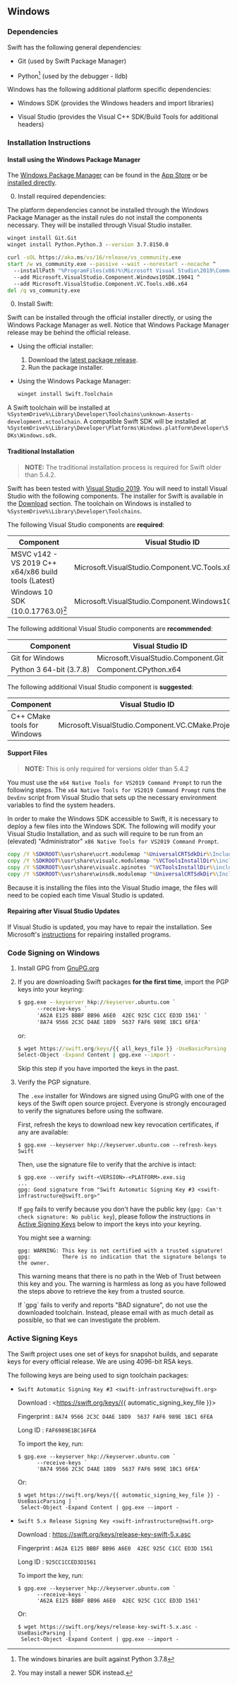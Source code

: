 ## Windows

### Dependencies

Swift has the following general dependencies:

- Git (used by Swift Package Manager)

- Python[^1] (used by the debugger - lldb)

[^1]: The windows binaries are built against Python 3.7.8

Windows has the following additional platform specific dependencies:

- Windows SDK (provides the Windows headers and import libraries)

- Visual Studio (provides the Visual C++ SDK/Build Tools for additional headers)

### Installation Instructions

#### Install using the Windows Package Manager

The [Windows Package Manager](https://docs.microsoft.com/windows/package-manager/) can be found in the [App Store](https://www.microsoft.com/en-us/p/app-installer/9nblggh4nns1) or be [installed directly](ms-appinstaller:?source=https://aka.ms/getwinget).

0. Install required dependencies:
 
The platform dependencies cannot be installed through the Windows Package Manager as the install rules do not install the components necessary.  They will be installed through Visual Studio installer.

~~~ cmd
winget install Git.Git
winget install Python.Python.3 --version 3.7.8150.0

curl -sOL https://aka.ms/vs/16/release/vs_community.exe
start /w vs_community.exe --passive --wait --norestart --nocache ^
  --installPath "%ProgramFiles(x86)%\Microsoft Visual Studio\2019\Community" ^
  --add Microsoft.VisualStudio.Component.Windows10SDK.19041 ^
  --add Microsoft.VisualStudio.Component.VC.Tools.x86.x64
del /q vs_community.exe
~~~

0. Install Swift:

Swift can be installed through the official installer directly, or using the Windows Package Manager as well.  Notice that Windows Package Manager release may be behind the official release.

* Using the official installer:
  1. Download the [latest package release](/download).
  1. Run the package installer.

* Using the Windows Package Manager:
  ~~~ cmd
  winget install Swift.Toolchain
  ~~~

A Swift toolchain will be installed at `%SystemDrive%\Library\Developer\Toolchains\unknown-Asserts-development.xctoolchain`.  A compatible Swift SDK will be installed at `%SystemDrive%\Library\Developer\Platforms\Windows.platform\Developer\SDKs\Windows.sdk`.

#### Traditional Installation

> **NOTE:** The traditional installation process is required for Swift older than 5.4.2.

Swift has been tested with [Visual Studio 2019](https://visualstudio.microsoft.com).  You will need to install Visual Studio with the following components.  The installer for Swift is available in the [Download](/download) section.  The toolchain on Windows is installed to `%SystemDrive%\Library\Developer\Toolchains`.

The following Visual Studio components are **required**:

| Component | Visual Studio ID |
|-----------|------------------|
| MSVC v142 - VS 2019 C++ x64/x86 build tools (Latest) | Microsoft.VisualStudio.Component.VC.Tools.x86.x64 |
| Windows 10 SDK (10.0.17763.0)[^2] | Microsoft.VisualStudio.Component.Windows10SDK.17763 |

[^2]: You may install a newer SDK instead.

The following additional Visual Studio components are **recommended**:

| Component | Visual Studio ID |
|-----------|------------------|
| Git for Windows | Microsoft.VisualStudio.Component.Git |
| Python 3 64-bit (3.7.8) | Component.CPython.x64 |

The following additional Visual Studio component is **suggested**:

| Component | Visual Studio ID |
|-----------|------------------|
| C++ CMake tools for Windows | Microsoft.VisualStudio.Component.VC.CMake.Project |

#### Support Files

> **NOTE:** This is only required for versions older than 5.4.2

You must use the `x64 Native Tools for VS2019 Command Prompt` to run the following steps. The `x64 Native Tools for VS2019 Command Prompt` runs the `DevEnv` script from Visual Studio that sets up the necessary environment variables to find the system headers.

In order to make the Windows SDK accessible to Swift, it is necessary to deploy a few files into the Windows SDK. The following will modify your Visual Studio Installation, and as such will require to be run from an (elevated) "Administrator" `x86 Native Tools for VS2019 Command Prompt`.

~~~ cmd
copy /Y %SDKROOT%\usr\share\ucrt.modulemap "%UniversalCRTSdkDir%\Include\%UCRTVersion%\ucrt\module.modulemap"
copy /Y %SDKROOT%\usr\share\visualc.modulemap "%VCToolsInstallDir%\include\module.modulemap"
copy /Y %SDKROOT%\usr\share\visualc.apinotes "%VCToolsInstallDir%\include\visualc.apinotes"
copy /Y %SDKROOT%\usr\share\winsdk.modulemap "%UniversalCRTSdkDir%\Include\%UCRTVersion%\um\module.modulemap"
~~~

Because it is installing the files into the Visual Studio image, the files will need to be copied each time Visual Studio is updated.

#### Repairing after Visual Studio Updates

If Visual Studio is updated, you may have to repair the installation.  See Microsoft's [instructions](https://support.microsoft.com/en-us/windows/repair-apps-and-programs-in-windows-10-e90eefe4-d0a2-7c1b-dd59-949a9030f317) for repairing installed programs.

### Code Signing on Windows

1. Install GPG from [GnuPG.org](https://gnupg.org/download/index.html)

1. If you are downloading Swift packages **for the first time**, import the PGP keys into your keyring:

   ~~~ cmd
   $ gpg.exe --keyserver hkp://keyserver.ubuntu.com `
         --receive-keys `
         'A62A E125 BBBF BB96 A6E0  42EC 925C C1CC ED3D 1561' `
         '8A74 9566 2C3C D4AE 18D9  5637 FAF6 989E 1BC1 6FEA'
   ~~~

   or:

   ~~~ cmd
   $ wget https://swift.org/keys/{{ all_keys_file }} -UseBasicParsing | `
   Select-Object -Expand Content | gpg.exe --import -
   ~~~

   Skip this step if you have imported the keys in the past.

2. Verify the PGP signature.

   The `.exe` installer for Windows are signed using GnuPG with one of the keys of the Swift open source project.  Everyone is strongly encouraged to verify the signatures before using the software.

   First, refresh the keys to download new key revocation certificates, if any are available:

   ~~~ shell
   $ gpg.exe --keyserver hkp://keyserver.ubuntu.com --refresh-keys Swift
   ~~~

   Then, use the signature file to verify that the archive is intact:

   ~~~ shell
   $ gpg.exe --verify swift-<VERSION>-<PLATFORM>.exe.sig
   ...
   gpg: Good signature from "Swift Automatic Signing Key #3 <swift-infrastructure@swift.org>"
   ~~~

   If `gpg` fails to verify because you don't have the public key (`gpg: Can't check signature: No public key`), please follow the instructions in [Active Signing Keys](#active-signing-keys) below to import the keys into your keyring.

   You might see a warning:

   ~~~ shell
   gpg: WARNING: This key is not certified with a trusted signature!
   gpg:          There is no indication that the signature belongs to the owner.
   ~~~

   This warning means that there is no path in the Web of Trust between this key and you.  The warning is harmless as long as you have followed the steps above to retrieve the key from a trusted source.

   <div class="warning" markdown="1">
   If `gpg` fails to verify and reports "BAD signature", do not use the downloaded toolchain.  Instead, please email <swift-infrastructure@forums.swift.org> with as much detail as possible, so that we can investigate the problem.
   </div>

### Active Signing Keys

The Swift project uses one set of keys for snapshot builds, and separate keys for every official release.  We are using 4096-bit RSA keys.

The following keys are being used to sign toolchain packages:

* `Swift Automatic Signing Key #3 <swift-infrastructure@swift.org>`

  Download
  : <https://swift.org/keys/{{ automatic_signing_key_file }}>

  Fingerprint
  : `8A74 9566 2C3C D4AE 18D9  5637 FAF6 989E 1BC1 6FEA`

  Long ID
  : `FAF6989E1BC16FEA`

  To import the key, run:

  ~~~ shell
  $ gpg.exe --keyserver hkp://keyserver.ubuntu.com `
        --receive-keys `
        '8A74 9566 2C3C D4AE 18D9  5637 FAF6 989E 1BC1 6FEA'
  ~~~

  Or:

  ~~~ shell
  $ wget https://swift.org/keys/{{ automatic_signing_key_file }} -UseBasicParsing | `
   Select-Object -Expand Content | gpg.exe --import -
  ~~~

* `Swift 5.x Release Signing Key <swift-infrastructure@swift.org>`

  Download
  : <https://swift.org/keys/release-key-swift-5.x.asc>

  Fingerprint
  : `A62A E125 BBBF BB96 A6E0  42EC 925C C1CC ED3D 1561`

  Long ID
  : `925CC1CCED3D1561`

  To import the key, run:

  ~~~ shell
  $ gpg.exe --keyserver hkp://keyserver.ubuntu.com `
        --receive-keys `
        'A62A E125 BBBF BB96 A6E0  42EC 925C C1CC ED3D 1561'
  ~~~

  Or:

  ~~~ shell
  $ wget https://swift.org/keys/release-key-swift-5.x.asc -UseBasicParsing | `
   Select-Object -Expand Content | gpg.exe --import -
  ~~~
